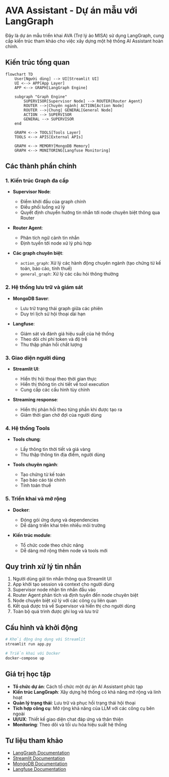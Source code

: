 # AVA Assistant - Dự án mẫu với LangGraph

Đây là dự án mẫu triển khai AVA (Trợ lý ảo MISA) sử dụng LangGraph, cung cấp kiến trúc tham khảo cho việc xây dựng một hệ thống AI Assistant hoàn chỉnh.

## Kiến trúc tổng quan

```mermaid
flowchart TD
    User[Người dùng] --> UI[Streamlit UI]
    UI <--> APP[App Layer]
    APP <--> GRAPH[LangGraph Engine]
    
    subgraph "Graph Engine"
        SUPERVISOR[Supervisor Node] --> ROUTER{Router Agent}
        ROUTER -->|Chuyên ngành| ACTION[Action Node]
        ROUTER -->|Chung| GENERAL[General Node]
        ACTION --> SUPERVISOR
        GENERAL --> SUPERVISOR
    end
    
    GRAPH <--> TOOLS[Tools Layer]
    TOOLS <--> APIS[External APIs]
    
    GRAPH <--> MEMORY[MongoDB Memory]
    GRAPH <--> MONITORING[Langfuse Monitoring]
```

## Các thành phần chính

### 1. Kiến trúc Graph đa cấp

- **Supervisor Node**: 
  - Điểm khởi đầu của graph chính
  - Điều phối luồng xử lý
  - Quyết định chuyển hướng tin nhắn tới node chuyên biệt thông qua Router

- **Router Agent**:
  - Phân tích ngữ cảnh tin nhắn
  - Định tuyến tới node xử lý phù hợp

- **Các graph chuyên biệt**:
  - `action_graph`: Xử lý các hành động chuyên ngành (tạo chứng từ kế toán, báo cáo, tính thuế)
  - `general_graph`: Xử lý các câu hỏi thông thường

### 2. Hệ thống lưu trữ và giám sát

- **MongoDB Saver**: 
  - Lưu trữ trạng thái graph giữa các phiên
  - Duy trì lịch sử hội thoại dài hạn

- **Langfuse**: 
  - Giám sát và đánh giá hiệu suất của hệ thống
  - Theo dõi chi phí token và độ trễ
  - Thu thập phản hồi chất lượng

### 3. Giao diện người dùng

- **Streamlit UI**:
  - Hiển thị hội thoại theo thời gian thực
  - Hiển thị thông tin chi tiết về tool execution
  - Cung cấp các cấu hình tùy chỉnh

- **Streaming response**:
  - Hiển thị phản hồi theo từng phần khi được tạo ra
  - Giảm thời gian chờ đợi của người dùng

### 4. Hệ thống Tools

- **Tools chung**:
  - Lấy thông tin thời tiết và giá vàng
  - Thu thập thông tin địa điểm, người dùng

- **Tools chuyên ngành**:
  - Tạo chứng từ kế toán
  - Tạo báo cáo tài chính
  - Tính toán thuế

### 5. Triển khai và mở rộng

- **Docker**:
  - Đóng gói ứng dụng và dependencies
  - Dễ dàng triển khai trên nhiều môi trường

- **Kiến trúc module**:
  - Tổ chức code theo chức năng
  - Dễ dàng mở rộng thêm node và tools mới

## Quy trình xử lý tin nhắn

1. Người dùng gửi tin nhắn thông qua Streamlit UI
2. App khởi tạo session và context cho người dùng
3. Supervisor node nhận tin nhắn đầu vào
4. Router Agent phân tích và định tuyến đến node chuyên biệt
5. Node chuyên biệt xử lý với các công cụ liên quan
6. Kết quả được trả về Supervisor và hiển thị cho người dùng
7. Toàn bộ quá trình được ghi log và lưu trữ

## Cấu hình và khởi động

```bash
# Khởi động ứng dụng với Streamlit
streamlit run app.py

# Triển khai với Docker
docker-compose up
```

## Giá trị học tập

- **Tổ chức dự án**: Cách tổ chức một dự án AI Assistant phức tạp
- **Kiến trúc LangGraph**: Xây dựng hệ thống có khả năng mở rộng và linh hoạt
- **Quản lý trạng thái**: Lưu trữ và phục hồi trạng thái hội thoại
- **Tích hợp công cụ**: Mở rộng khả năng của LLM với các công cụ bên ngoài
- **UI/UX**: Thiết kế giao diện chat đáp ứng và thân thiện
- **Monitoring**: Theo dõi và tối ưu hóa hiệu suất hệ thống

## Tư liệu tham khảo

- [LangGraph Documentation](https://docs.langchain.com/docs/langgraph)
- [Streamlit Documentation](https://docs.streamlit.io/)
- [MongoDB Documentation](https://docs.mongodb.com/)
- [Langfuse Documentation](https://langfuse.com/docs)
